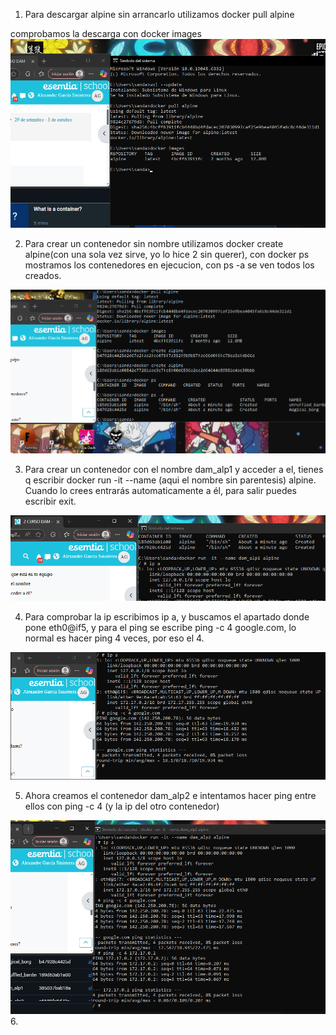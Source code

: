 1. Para descargar alpine sin arrancarlo utilizamos docker pull alpine

comprobamos la descarga con docker images
![img.png](img.png)


2. Para crear un contenedor sin nombre utilizamos docker create alpine(con una sola vez sirve, yo lo hice 2 sin querer), con docker ps mostramos los contenedores en ejecucion, con ps -a se ven todos los creados.

![img_2.png](img_2.png)

3. Para crear un contenedor con el nombre dam_alp1 y acceder a el, tienes q escribir docker run -it --name (aqui el nombre sin parentesis) alpine. Cuando lo crees entrarás automaticamente a él, para salir puedes escribir exit.

![img_3.png](img_3.png)

4. Para comprobar la ip escribimos ip a, y buscamos el apartado donde pone eth0@if5, y para el ping se escribe ping -c 4 google.com, lo normal es hacer ping 4 veces, por eso el 4.

![img_4.png](img_4.png)

5. Ahora creamos el contenedor dam_alp2 e intentamos hacer ping entre ellos con ping -c 4 (y la ip del otro contenedor)

![img_6.png](img_6.png)
6.